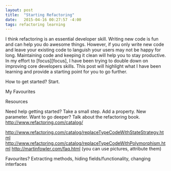 ```yaml
---
layout: post
title:  "Starting Refactoring"
date:   2015-04-16 00:27:57 -4:00
tags: refactoring learning
---
```


I think refactoring is an essential developer skill. Writing new code is fun
and can help you do awesome things. However, if you only write new code and
leave your existing code to languish your users may not be happy for long.
Maintaining code and keeping it clean will help you to stay productive. In my
effort to [focus][focus], I have been trying to double down on improving core
developers skills. This post will highlight what I have been learning and
provide a starting point for you to go further.

How to get started? Start.

My Favourites

Resources

Need help getting started? Take a small step. Add a property. New parameter.
Want to go deeper? Talk about the refactoring book. http://www.refactoring.com/catalog/

http://www.refactoring.com/catalog/replaceTypeCodeWithStateStrategy.html
http://www.refactoring.com/catalog/replaceTypeCodeWithPolymorphism.html
http://martinfowler.com/faq.html (you can use pictures, attribute them)

Favourites? Extracting methods, hiding fields/functionality, changing interfaces